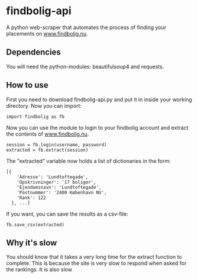 # findbolig-api
A python web-scraper that automates the process of finding your placements on www.findbolig.nu. 

## Dependencies

You will need the python-modules: beautifulsoup4 and requests.

## How to use

First you need to download findbolig-api.py and put it in inside your working directory. Now you can import:

    import findbolig as fb
  
Now you can use the module to login to your findbolig account and extract the contents of www.findbolig.nu.

    session = fb.login(username, password)
    extracted = fb.extract(session)
    
The "extracted" variable now holds a list of dictionaries in the form:

    [{
        'Adresse': 'Lundtoftegade', 
        'Opskrivninger': '17 boliger', 
        'Ejendomsnavn': 'Lundtoftegade', 
        'Postnummer': '2400 København NV', 
        'Rank': 122
      }, ...]

If you want, you can save the results as a csv-file:
    
    fb.save_csv(extracted)

## Why it's slow
You should know that it takes a very long time for the extract function to complete. This is because the site is very slow to respond when asked for the rankings. It is also slow 
